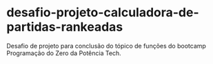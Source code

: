 # desafio-projeto-calculadora-de-partidas-rankeadas
Desafio de projeto para conclusão do tópico de funções do bootcamp Programação do Zero da Potência Tech.
